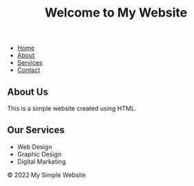 </html> <!DOCTYPE html> <html lang="en"> <head> <meta charset="UTF-8"> <meta name="viewport" content="width=device-width, initial-scale=1.0"> <title>My Simple Website</title> </head> <body> <header> <h1>Welcome to My Website</h1> </header> <nav> <ul> <li><a href="#">Home</a></li> <li><a href="#">About</a></li> <li><a href="#">Services</a></li> <li><a href="#">Contact</a></li> </ul> </nav> <main> <section> <h2>About Us</h2> <p>This is a simple website created using HTML.</p> </section> <section> <h2>Our Services</h2> <ul> <li>Web Design</li> <li>Graphic Design</li> <li>Digital Marketing</li> </ul> </section> </main> <footer> <p>&copy; 2022 My Simple Website</p> </footer> </body> </html>
